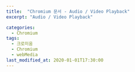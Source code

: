 ```yaml
---
title:  "Chromium 문서 - Audio / Video Playback"
excerpt: "Audio / Video Playback"

categories:
  - Chromium
tags:
  - 크로미움
  - Chromium
  - webMedia
last_modified_at: 2020-01-01T17:30:00
---
```

